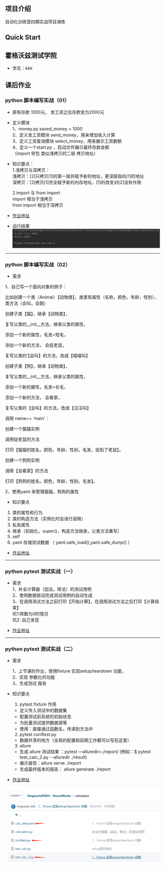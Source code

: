 ## 项目介绍
自动化训练营四期实战项目演练

## Quick Start

## 霍格沃兹测试学院
- 学员：kkk

## 课后作业

### python 脚本编写实战（01）
- 原有存款 1000元， 发工资之后存款变为2000元  
- 定义模块  
1、money.py saved_money = 1000  
2、定义发工资模块 send_money，用来增加收入计算  
3、定义工资查询模块 select_money，用来展示工资数额  
4、定义一个start.py ，启动文件展示最终存款金额  
（import 导包 类似浅拷贝的二层 拷贝地址）

- 知识要点：  
1.浅拷贝与深拷贝：  
  浅拷贝：[2]只拷贝[1]的第一层并赋予新的地址，更深层指向[1]的地址  
  深拷贝：[2]拷贝[1]完全赋予新的内存地址，[1]的改变对[2]没有作用
  
  2.import 与 from import  
import 相当于浅拷贝  
from import 相当于深拷贝


- [作业地址](https://gitee.com/hogwarts-kkk/HogwartsFIS04/tree/master/HomeWorks/pay_salary)


- 运行结果
![img.png](HomeWorks/pay_salary/img.png)

---------------------------------------------------------------------

### python 脚本编写实战（02）
- 需求

1、自己写一个面向对象的例子：

比如创建一个类（Animal）【动物类】，类里有属性（名称，颜色，年龄，性别），类方法（会叫，会跑）

创建子类【猫】，继承【动物类】，

复写父类的__init__方法，继承父类的属性，

添加一个新的属性，毛发=短毛，

添加一个新的方法， 会捉老鼠，

复写父类的‘【会叫】的方法，改成【喵喵叫】

创建子类【狗】，继承【动物类】，

复写父类的__init__方法，继承父类的属性，

添加一个新的属性，毛发=长毛，

添加一个新的方法， 会看家，

复写父类的【会叫】的方法，改成【汪汪叫】

调用 name== ‘main’：

创建一个猫猫实例

调用捉老鼠的方法

打印【猫猫的姓名，颜色，年龄，性别，毛发，捉到了老鼠】。

创建一个狗狗实例

调用【会看家】的方法

打印【狗狗的姓名，颜色，年龄，性别，毛发】。

2、使用yaml 来管理猫猫，狗狗的属性

- 知识要点
1. 类的属性和行为
2. 类的构造方法（实例化时会进行调用）
3. 私有属性
4. 继承（初始化，super()，构造方法继承，父类方法重写）
5. self
6. yaml 存储测试数据 （ yaml.safe_load(),yaml.safe_dump() ）

- [作业地址](https://gitee.com/hogwarts-kkk/HogwartsFIS04/tree/master/HomeWorks/class_animal)

---------------------------------------------------------------------

### python pytest 测试实战（一）

- 需求  
1、补全计算器（加法，除法）的测试用例  
2、使用数据驱动完成测试用例的自动生成  
3、在调用测试方法之前打印【开始计算】，在调用测试方法之后打印【计算结束】   
  坑1:除数为0的情况  
坑2: 自己发现
  

- [作业地址](https://gitee.com/hogwarts-kkk/HogwartsFIS04/tree/master/HomeWorks/calculator)

---------------------------------------------------------------------
### python pytest 测试实战（二）
- 需求
  
  1、上节课的作业，使用fixture 实现setup/teardown 功能，  
2、实现 参数化的功能  
3、生成测试 报告


- 知识要点
  1. pytest fixture 作用
    - 定义传入测试中的数据集
     - 配置测试前系统的初始状态
     - 为批量测试提供数据源等
    - 使用：直接通过函数名，传递到方法中
  
  2. pytest conftest.py
  - 数据共享的地方（全局的配置和前期工作都可以写在这里）
  3. allure
  - 生成 allure 测试结果 ：pytest —alluredir=./report/ (例如：$ pytest test_calc_2.py --alluredir ./result)
  - 展示报告：allure serve ./report
  - 生成最终版本的报告： allure generate ./report


- [作业地址](https://gitee.com/hogwarts-kkk/HogwartsFIS04/tree/master/HomeWorks/calculator)

![img.png](HomeWorks/calculator/img.png)